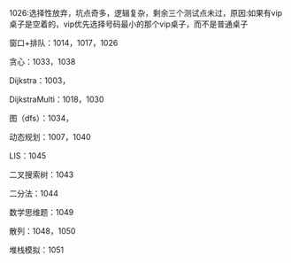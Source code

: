 1026:选择性放弃，坑点奇多，逻辑复杂，剩余三个测试点未过，原因:如果有vip桌子是空着的，vip优先选择号码最小的那个vip桌子，而不是普通桌子

窗口+排队：1014，1017，1026

贪心：1033，1038

Dijkstra：1003，

DijkstraMulti：1018，1030

图（dfs）：1034，

动态规划：1007，1040

LIS：1045

二叉搜索树：1043

二分法：1044

数学思维题：1049

散列：1048，1050

堆栈模拟：1051